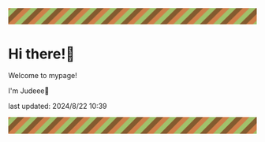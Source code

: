 <!-- Header image -->
<img src="./pokemon/pokemon_34.png" width="1000">

# Hi there!👋

Welcome to mypage!

I'm Judeee🐷

last updated: 2024/8/22 10:39

<!-- Footer image -->
<img src="./pokemon/pokemon_34.png" width="1000">

